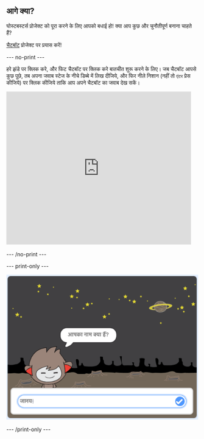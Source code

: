 ## आगे क्या?

घोस्टबस्टर्स प्रोजेक्ट को पूरा करने के लिए आपको बधाई हो! क्या आप कुछ और चुनौतीपूर्ण बनाना चाहते हैं?

[चैटबॉट](https://projects.raspberrypi.org/en/projects/chatbot?utm_source=pathway&utm_medium=whatnext&utm_campaign=projects) प्रोजेक्ट पर प्रयास करें!

\--- no-print \---

हरे झंडे पर क्लिक करे, और फिट चैटबॉट पर क्लिक करे बातचीत शुरू करने के लिए। जब चैटबॉट आपसे कुछ पूछे, तब अपना जवाब स्टेज के नीचे डिब्बे में लिख दीजिये, और फिर नीले निशान (नहीं तो `एंटर` प्रेस कीजिये) पर क्लिक कीजिये ताकि आप अपने चैटबॉट का जवाब देख सकें।

<div class="scratch-preview">
  <iframe allowtransparency="true" width="485" height="402" src="https://scratch.mit.edu/projects/embed/248864190/?autostart=false" 
  frameborder="0" scrolling="no"></iframe>
</div>

\--- /no-print \---

\--- print-only \---

![पूरा प्रोजेक्ट](images/chatbot-preview.png)

\--- /print-only \---